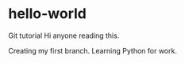 # hello-world
Git tutorial
Hi anyone reading this.

Creating my first branch.
Learning Python for work.
